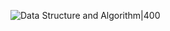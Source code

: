  ![Data Structure and Algorithm|400](https://media.licdn.com/dms/image/D4D22AQEah2Vg-heZPQ/feedshare-shrink_800/0/1697332997620?e=1700092800&v=beta&t=b6M8SqZi9yk_H3YoATTuWB9bN1hf2IGhzbEZETMhHzA)
